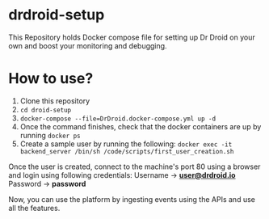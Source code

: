# drdroid-setup
This Repository holds Docker compose file for setting up Dr Droid on your own and boost your monitoring and debugging.

# How to use?
1. Clone this repository
2. `cd droid-setup`
3. `docker-compose --file=DrDroid.docker-compose.yml up -d`
4. Once the command finishes, check that the docker containers are up by running `docker ps`
5. Create a sample user by running the following: 
`docker exec -it backend_server /bin/sh /code/scripts/first_user_creation.sh`

Once the user is created, connect to the machine's port 80 using a browser and login using following credentials:
Username -> **user@drdroid.io**
Password -> **password**

Now, you can use the platform by ingesting events using the APIs and use all the features.
